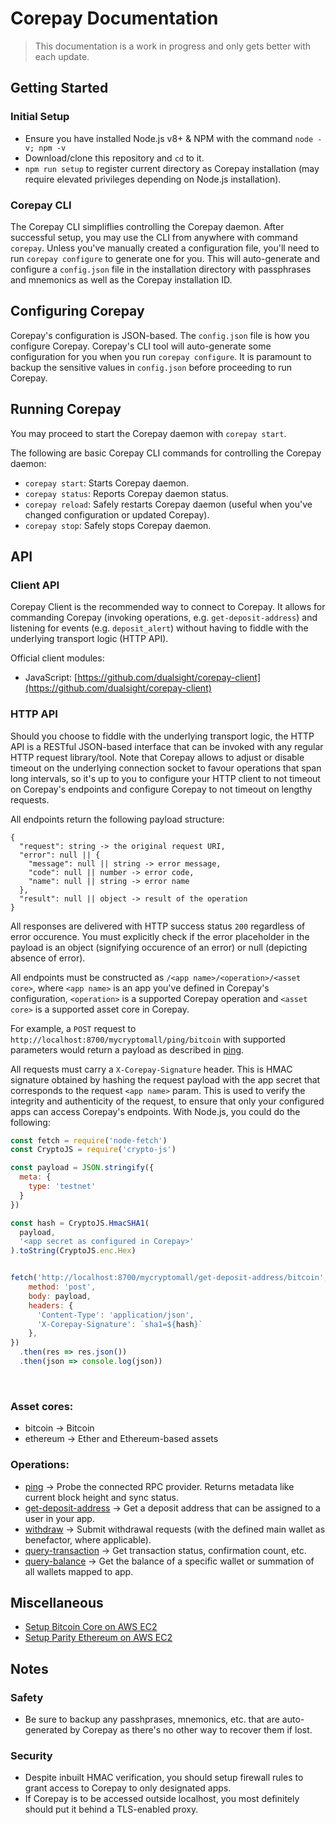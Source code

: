 # Corepay Documentation
> This documentation is a work in progress and only gets better with each update.

## Getting Started
### Initial Setup
- Ensure you have installed Node.js v8+ & NPM with the command `node -v; npm -v`
- Download/clone this repository and `cd` to it.
- `npm run setup` to register current directory as Corepay installation (may require elevated privileges depending on Node.js installation).

### Corepay CLI
The Corepay CLI simpliflies controlling the Corepay daemon.
After successful setup, you may use the CLI from anywhere with command `corepay`. Unless you've manually created a configuration file, you'll need to run `corepay configure` to generate one for you. This will auto-generate and configure a `config.json` file in the installation directory with passphrases and mnemonics as well as the Corepay installation ID.

## Configuring Corepay
Corepay's configuration is JSON-based. The `config.json` file is how you configure Corepay. Corepay's CLI tool will auto-generate some configuration for you when you run `corepay configure`. It is paramount to backup the sensitive values in `config.json` before proceeding to run Corepay.

## Running Corepay
You may proceed to start the Corepay daemon with `corepay start`.

The following are basic Corepay CLI commands for controlling the Corepay daemon:
- `corepay start`: Starts Corepay daemon.
- `corepay status`: Reports Corepay daemon status.
- `corepay reload`: Safely restarts Corepay daemon (useful when you've changed configuration or updated Corepay).
- `corepay stop`: Safely stops Corepay daemon.

## API

### Client API
Corepay Client is the recommended way to connect to Corepay. It allows for commanding Corepay (invoking operations, e.g. `get-deposit-address`) and listening for events (e.g. `deposit_alert`) without having to fiddle with the underlying transport logic (HTTP API).

Official client modules:
- JavaScript: [https://github.com/dualsight/corepay-client](https://github.com/dualsight/corepay-client)

### HTTP API
Should you choose to fiddle with the underlying transport logic, the HTTP API is a RESTful JSON-based interface that can be invoked with any regular HTTP request library/tool. Note that Corepay allows to adjust or disable timeout on the underlying connection socket to favour operations that span long intervals, so it's up to you to configure your HTTP client to not timeout on Corepay's endpoints and configure Corepay to not timeout on lengthy requests.

All endpoints return the following payload structure:

```
{
  "request": string -> the original request URI,
  "error": null || {
    "message": null || string -> error message,
    "code": null || number -> error code,
    "name": null || string -> error name
  },
  "result": null || object -> result of the operation
}
```

All responses are delivered with HTTP success status `200` regardless of error occurence. You must explicitly check if the error placeholder in the payload is an object (signifying occurence of an error) or null (depicting absence of error).

All endpoints must be constructed as `/<app name>/<operation>/<asset core>`, where `<app name>` is an app you've defined in Corepay's configuration, `<operation>` is a supported Corepay operation and `<asset core>` is a supported asset core in Corepay.

For example, a `POST` request to `http://localhost:8700/mycryptomall/ping/bitcoin` with supported parameters would return a payload as described in [ping](./API/HTTP/ping.md).

All requests must carry a `X-Corepay-Signature` header. This is HMAC signature obtained by hashing the request payload with the app secret that corresponds to the request `<app name>` param. This is used to verify the integrity and authenticity of the request, to ensure that only your configured apps can access Corepay's endpoints. With Node.js, you could do the following:

  ```javascript
  const fetch = require('node-fetch')
  const CryptoJS = require('crypto-js')

  const payload = JSON.stringify({
    meta: {
      type: 'testnet'
    }
  })

  const hash = CryptoJS.HmacSHA1(
    payload,
    '<app secret as configured in Corepay>'
  ).toString(CryptoJS.enc.Hex)
  

  fetch('http://localhost:8700/mycryptomall/get-deposit-address/bitcoin', {
      method: 'post',
      body: payload,
      headers: {
        'Content-Type': 'application/json',
        'X-Corepay-Signature': `sha1=${hash}`
      },
  })
    .then(res => res.json())
    .then(json => console.log(json))
  ```
<br />

### Asset cores:
- bitcoin -> Bitcoin
- ethereum -> Ether and Ethereum-based assets

### Operations:
- [ping](./API/HTTP/ping.md) -> Probe the connected RPC provider. Returns metadata like current block height and sync status.
- [get-deposit-address](./API/HTTP/get-deposit-address.md) -> Get a deposit address that can be assigned to a user in your app.
- [withdraw](./API/HTTP/withdraw.md) -> Submit withdrawal requests (with the defined main wallet as benefactor, where applicable).
- [query-transaction](./API/HTTP/query-transaction.md) -> Get transaction status, confirmation count, etc.
- [query-balance](./API/HTTP/query-balance.md) -> Get the balance of a specific wallet or summation of all wallets mapped to app.

## Miscellaneous
- [Setup Bitcoin Core on AWS EC2](./guides/Setup%20Bitcoin%20Core%20on%20AWS%20EC2.md)
- [Setup Parity Ethereum on AWS EC2](./guides/Setup%20Parity%20Ethereum%20on%20AWS%20EC2.md)

## Notes
### Safety
- Be sure to backup any passhprases, mnemonics, etc. that are auto-generated by Corepay as there's no other way to recover them if lost.
### Security
- Despite inbuilt HMAC verification, you should setup firewall rules to grant access to Corepay to only designated apps.
- If Corepay is to be accessed outside localhost, you most definitely should put it behind a TLS-enabled proxy.

